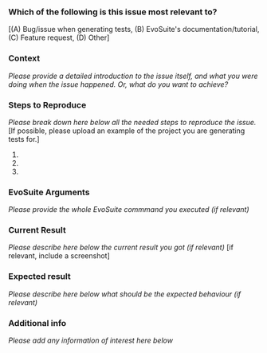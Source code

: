### Which of the following is this issue most relevant to?
[(A) Bug/issue when generating tests, (B) EvoSuite's documentation/tutorial, (C) Feature request, (D) Other]


### Context
*Please provide a detailed introduction to the issue itself, and what you were doing when the issue happened. Or, what do you want to achieve?*




### Steps to Reproduce
*Please break down here below all the needed steps to reproduce the issue.*
[If possible, please upload an example of the project you are generating tests for.]

1.
2.
3.

### EvoSuite Arguments
*Please provide the whole EvoSuite commmand you executed (if relevant)*



### Current Result
*Please describe here below the current result you got (if relevant)*
[if relevant, include a screenshot]

 
 
### Expected result
*Please describe here below what should be the expected behaviour (if relevant)*



### Additional info
*Please add any information of interest here below*


